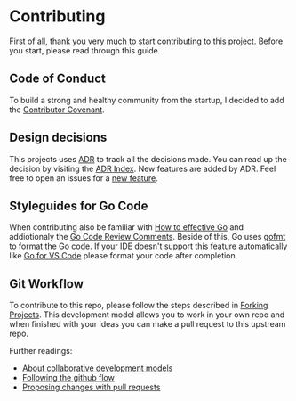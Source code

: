 # Contributing

First of all, thank you very much to start contributing to this project. Before you start, please read through this guide.

## Code of Conduct

To build a strong and healthy community from the startup, I decided to add the [Contributor Covenant](CODE_OF_CONDUCT.md). 

## Design decisions

This projects uses [ADR](https://adr.github.io/) to track all the decisions made. You can read up the decision by visiting the [ADR Index](adr/index.md). New features are added by ADR. Feel free to open an issues for a [new feature](https://github.com/mi-classroom/mi-web-technologien-beiboot-ss2020-p2sk/issues/new?assignees=&labels=&template=feature_request.md&title=).

## Styleguides for Go Code

When contributing also be familiar with [How to effective Go](https://golang.org/doc/effective_go.html) and addiotionaly the [Go Code Review Comments](https://github.com/golang/go/wiki/CodeReviewComments). Beside of this, Go uses [gofmt](https://golang.org/cmd/gofmt/) to format the Go code. If your IDE doesn't support this feature automatically like [Go for VS Code](https://code.visualstudio.com/docs/languages/go) please format your code after completion.

## Git Workflow

To contribute to this repo, please follow the steps described in [Forking Projects](https://guides.github.com/activities/forking/). This development model allows you to work in your own repo and when finished with your ideas you can make a pull request to this upstream repo. 

Further readings:

* [About collaborative development models](https://help.github.com/en/github/collaborating-with-issues-and-pull-requests/about-collaborative-development-models)
* [Following the github flow](https://help.github.com/en/github/collaborating-with-issues-and-pull-requests/github-flow#following-the-github-flow)
* [Proposing changes with pull requests](https://help.github.com/en/github/collaborating-with-issues-and-pull-requests/proposing-changes-to-your-work-with-pull-requests)